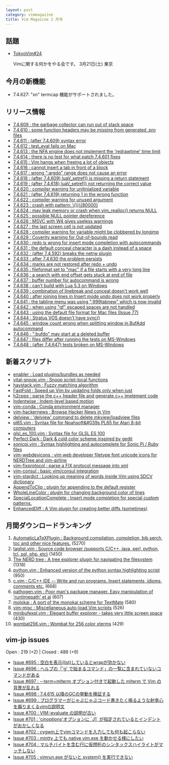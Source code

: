 ```yaml
---
layout: post
category: vimmagazine
title: Vim Magazine 2 月号
---
```


## 話題

- [TokyoVim#24](http://tokyovim.connpass.com/event/12389/)

  Vimに関する何かをやる会です。 3月21日(土) 東京

## 今月の新機能

- 7.4.627: "xn" termcap 機能がサポートされました。

## リリース情報

- [7.4.609 : the garbage collector can run out of stack space](http://code.google.com/p/vim/source/detail?r=38add5a3d617109be3be5e4c0d0b7a32ab2a2e00)
- [7.4.610 : some function headers may be missing from generated .pro files](http://code.google.com/p/vim/source/detail?r=d6473d6501fd0d1c9113590bf29a4195bf4337bb)
- [7.4.611 : (after 7.4.609) syntax error](http://code.google.com/p/vim/source/detail?r=7fa1a7359a56531ec52ba527b3c1c1a7c8b9464c)
- [7.4.612 : test&#x5f;eval fails on Mac](http://code.google.com/p/vim/source/detail?r=75238dbe85432f4980aee44b25921880b3122f64)
- [7.4.613 : the NFA engine does not implement the 'redrawtime' time limit](http://code.google.com/p/vim/source/detail?r=ffba266e064d1b951bfc9531adc664aab60cded1)
- [7.4.614 : there is no test for what patch 7.4.601 fixes](http://code.google.com/p/vim/source/detail?r=a7e485b683d8df14c3fe0833c7b4928098914aa0)
- [7.4.615 : Vim hangs when freeing a lot of objects](http://code.google.com/p/vim/source/detail?r=7092ec5d5ef1f6f399d7e6b36c2cdd73bc1b3ac3)
- [7.4.616 : cannot insert a tab in front of a block](http://code.google.com/p/vim/source/detail?r=a287b0e9e87b238bd72b5340cd8fa37807de7525)
- [7.4.617 : wrong ":argdo" range does not cause an error](http://code.google.com/p/vim/source/detail?r=05202d6ba0ef2b1430519fda8bdb59576b1b01a8)
- [7.4.618 : (after 7.4.609) luaV&#x5f;setref() is missing a return statement](http://code.google.com/p/vim/source/detail?r=d129b939a19065a0a5302077d2a9737ed2dc0bf0)
- [7.4.619 : (after 7.4.618) luaV&#x5f;setref() not returning the correct value](http://code.google.com/p/vim/source/detail?r=9ac723b9f54dfbf2c1d05a26a129e94af6a1d72c)
- [7.4.620 : compiler warning for unitinialized variable](http://code.google.com/p/vim/source/detail?r=1ffe91b5e51408d9f68ed8651bb3a85f68365ad1)
- [7.4.621 : (after 7.4.619) returning 1 in the wrong function](http://code.google.com/p/vim/source/detail?r=f884a1140a0a143ad21b08166e2b72dd131b78c2)
- [7.4.622 : compiler warning for unused argument](http://code.google.com/p/vim/source/detail?r=599112d00aa96072d75b1d6a5bcd7123d055daa5)
- [7.4.623 : crash with pattern: \\(\\)\\{80000}](http://code.google.com/p/vim/source/detail?r=3cca9b0cc1a0d31ac6c6a0b69544dee96ff280b4)
- [7.4.624 : may leak memory or crash when vim&#x5f;realloc() returns NULL](http://code.google.com/p/vim/source/detail?r=f8f2a61e538d4094e29db47954516d572b2dcca4)
- [7.4.625 : possible NULL pointer dereference](http://code.google.com/p/vim/source/detail?r=4b1e3b3aa78abcdab840189d766f54ebdb2712fe)
- [7.4.626 : MSVC with W4 gives useless warnings](http://code.google.com/p/vim/source/detail?r=68e0e6bb8250f9b595b517e7061e83796a4b3ec0)
- [7.4.627 : the last screen cell is not updated](http://code.google.com/p/vim/source/detail?r=c77ef1bf9623d0c7ebd7e011e6ce7a3a12b0bf41)
- [7.4.628 : compiler warning for variable might be clobbered by longjmp](http://code.google.com/p/vim/source/detail?r=6eecaf5a18ca95f0ff06dc2ac88015e6bb6f70ac)
- [7.4.629 : Coverity warning for Out-of-bounds read](http://code.google.com/p/vim/source/detail?r=f28c171348fbfe055c86a354b4d235e2786215d9)
- [7.4.630 : redo is wrong for insert mode completion with autocommands](http://code.google.com/p/vim/source/detail?r=a5ba0921efcb7d48a9ad5939f66953a43ddf359b)
- [7.4.631 : the default conceal character is a dash instead of a space](http://code.google.com/p/vim/source/detail?r=86f00f7678eb312cb88b25da2df648f9c9199b5c)
- [7.4.632 : (after 7.4.592) breaks the netrw plugin](http://code.google.com/p/vim/source/detail?r=cd7b5bbe49525c716f2b7eba4353b1f496134944)
- [7.4.633 : after 7.4.630 the problem persists](http://code.google.com/p/vim/source/detail?r=03688be95994f55e68cce333a92b673ff31dda9c)
- [7.4.634 : marks are not restored after redo + undo](http://code.google.com/p/vim/source/detail?r=290631797b76d126b51b83f04bce6218f0ed2dac)
- [7.4.635 : fileformat set to "mac" if a file starts with a very long line](http://code.google.com/p/vim/source/detail?r=a871b5070d59ef9ed1934b2951ef896b2c71b444)
- [7.4.636 : a search with end offset gets stuck at end of file](http://code.google.com/p/vim/source/detail?r=578c16fbab6684cf2c690f78089f755f041568b3)
- [7.4.637 : buffer number for autocommand is wrong](http://code.google.com/p/vim/source/detail?r=a532340f39406fa50e8db45f769468bdeff1e982)
- [7.4.638 : can't build with Lua 5.3 on Windows](http://code.google.com/p/vim/source/detail?r=199ce895e1629df83ef97d62ca70d38b7400adad)
- [7.4.639 : combination of linebreak and conceal doesn't work well](http://code.google.com/p/vim/source/detail?r=43f444efe6a2de86f459e9dc164429a8d81c70e7)
- [7.4.640 : after joining lines in Insert mode undo does not work properly](http://code.google.com/p/vim/source/detail?r=34774748534375073253c4a683d0d3d8944494db)
- [7.4.641 : the tabline menu was using ":999tabnew" which is now invalid](http://code.google.com/p/vim/source/detail?r=e527af42e10868b90efc63e8b6356ea6bdd52dd4)
- [7.4.642 : when using "gf" escaped spaces are not handled](http://code.google.com/p/vim/source/detail?r=75444015837a668050df729741711bd0a057d700)
- [7.4.643 : using the default file format for Mac files (Issue 77)](http://code.google.com/p/vim/source/detail?r=050e6df85f99bf9e7a3cda67ef01b7c881ea0571)
- [7.4.644 : Stratus VOS doesn't have sync()](http://code.google.com/p/vim/source/detail?r=a12d422ed16ca15ab8a05ebee4c1b49efc2c6c50)
- [7.4.645 : window count wrong when splitting window in BufAdd autocommand](http://code.google.com/p/vim/source/detail?r=342568f82d828caa08ac46f2e022aa51098f7de0)
- [7.4.646 : ":bufdo" may start at a deleted buffer](http://code.google.com/p/vim/source/detail?r=ceda6d8af44749011c7fd65e96678fdb247777b1)
- [7.4.647 : files differ after running the tests on MS-Windows](http://code.google.com/p/vim/source/detail?r=4f9c3e62d4d4d3f50536c6baece990483969d597)
- [7.4.648 : (after 7.4.647) tests broken on MS-Windows](http://code.google.com/p/vim/source/detail?r=0a859da6714bb2b34f4e7cc71c89d2b0724c60de)

## 新着スクリプト

- [enabler : Load plugins/bundles as needed](http://www.vim.org/scripts/script.php?script_id=5101)
- [vital-snoop.vim : Snoop script-local functions](http://www.vim.org/scripts/script.php?script_id=5102)
- [haystack.vim : Fuzzy matching algorithm](http://www.vim.org/scripts/script.php?script_id=5103)
- [FastFold : Speed up Vim by updating folds only when just](http://www.vim.org/scripts/script.php?script_id=5104)
- [h2cppx : parse the c++ header file and generate c++ implement code ](http://www.vim.org/scripts/script.php?script_id=5105)
- [Indentwise : Indent-level based motion](http://www.vim.org/scripts/script.php?script_id=5106)
- [vim-conda : Conda environment manager](http://www.vim.org/scripts/script.php?script_id=5107)
- [vim-hackernews : Browse Hacker News in Vim](http://www.vim.org/scripts/script.php?script_id=5108)
- [delview : 'delview' command to delete mkview/loadview files](http://www.vim.org/scripts/script.php?script_id=5109)
- [pl65.vim : Syntax file for Noahsoft&#039s PL65 for Atari 8-bit computers](http://www.vim.org/scripts/script.php?script_id=5110)
- [glsl&#x5f;es&#x5f;100.vim : Syntax file for GLSL ES 100](http://www.vim.org/scripts/script.php?script_id=5111)
- [Perfect Dark : Dark & cold color scheme inspired by gedit](http://www.vim.org/scripts/script.php?script_id=5112)
- [sonicpi.vim : Syntax highlighting and autocomplete for Sonic Pi / Ruby files](http://www.vim.org/scripts/script.php?script_id=5113)
- [vim-webdevicons : vim web developer filetype font unicode icons for NERDTree and vim-airline](http://www.vim.org/scripts/script.php?script_id=5114)
- [vim-fixprotocol : parse a FIX protocol message into xml](http://www.vim.org/scripts/script.php?script_id=5115)
- [vim-consul : basic vim/consul integration](http://www.vim.org/scripts/script.php?script_id=5116)
- [vim-stardict : Looking up meaning of words inside Vim using SDCV dictionary](http://www.vim.org/scripts/script.php?script_id=5117)
- [AppendToClip : plugin for appending to the default register](http://www.vim.org/scripts/script.php?script_id=5118)
- [WholeLineColor : plugin for changing background color of lines](http://www.vim.org/scripts/script.php?script_id=5119)
- [SpecialLocationComplete : Insert mode completion for special custom patterns.](http://www.vim.org/scripts/script.php?script_id=5120)
- [EnhancedDiff : A Vim plugin for creating better diffs (sometimes)](http://www.vim.org/scripts/script.php?script_id=5121)

## 月間ダウンロードランキング

1. [AutomaticLaTeXPlugin : Background compilation, completion, bib serch, toc and other nice features.](http://www.vim.org/scripts/script.php?script_id=2945) (5270)
2. [taglist.vim : Source code browser (supports C/C++, java, perl, python, tcl, sql, php, etc)](http://www.vim.org/scripts/script.php?script_id=273) (1450)
3. [The NERD tree : A tree explorer plugin for navigating the filesystem](http://www.vim.org/scripts/script.php?script_id=1658) (1318)
4. [python.vim : Enhanced version of the python syntax highlighting script](http://www.vim.org/scripts/script.php?script_id=790) (950)
5. [c.vim : C/C++ IDE --  Write and run programs. Insert statements, idioms, comments etc.](http://www.vim.org/scripts/script.php?script_id=213) (668)
6. [pathogen.vim : Poor man's package manager. Easy manipulation of 'runtimepath' et al](http://www.vim.org/scripts/script.php?script_id=2332) (607)
7. [molokai : A port of the monokai scheme for TextMate](http://www.vim.org/scripts/script.php?script_id=2340) (580)
8. [vim-misc : Miscellaneous auto-load Vim scripts](http://www.vim.org/scripts/script.php?script_id=4597) (526)
9. [minibufexpl.vim : Elegant buffer explorer - takes very little screen space](http://www.vim.org/scripts/script.php?script_id=159) (430)
10. [wombat256.vim : Wombat for 256 color xterms](http://www.vim.org/scripts/script.php?script_id=2465) (429)

## vim-jp issues

Open : 219 (+2) | Closed : 486 (+9)

- [Issue #695 : 空白を表示(list)しているとwrapが効かない](https://github.com/vim-jp/issues/issues/695)
- [Issue #696 : ヘルプの「'g' で始まるコマンド」の一覧に含まれていないコマンドがある](https://github.com/vim-jp/issues/issues/696)
- [Issue #697 : --term=mlterm オプション付きで起動した mlterm で Vim の背景が乱れる](https://github.com/vim-jp/issues/issues/697)
- [Issue #698 : 7.4.615 以降のGCの挙動を検証する](https://github.com/vim-jp/issues/issues/698)
- [Issue #699 : プログラマーがじゃぶじゃぶコード書きたく鳴るような射幸心を煽りまくるvimの説明文](https://github.com/vim-jp/issues/issues/699)
- [Issue #700 : VIM::evaluate の説明が古い](https://github.com/vim-jp/issues/issues/700)
- [Issue #701 : 'cinoptions'オプションに &#x60;J1&#x60; が指定されているとインデントがおかしくなる](https://github.com/vim-jp/issues/issues/701)
- [Issue #702 : cygwin上でvimコマンドを入力しても何も起こらない](https://github.com/vim-jp/issues/issues/702)
- [Issue #703 : mintty 上でも native vim.exe を動かせる様にしたい](https://github.com/vim-jp/issues/issues/703)
- [Issue #704 : マルチバイトを含む行に仮想桁のシンタックスハイライトがマッチしない](https://github.com/vim-jp/issues/issues/704)
- [Issue #705 : vimrun.exe がないと system() を実行できない](https://github.com/vim-jp/issues/issues/705)


